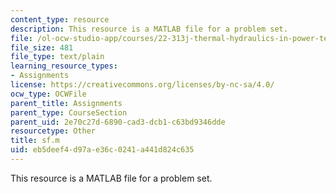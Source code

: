 ```yaml
---
content_type: resource
description: This resource is a MATLAB file for a problem set.
file: /ol-ocw-studio-app/courses/22-313j-thermal-hydraulics-in-power-technology-spring-2007/eb5deef4d97ae36c0241a441d824c635_sf.m
file_size: 481
file_type: text/plain
learning_resource_types:
- Assignments
license: https://creativecommons.org/licenses/by-nc-sa/4.0/
ocw_type: OCWFile
parent_title: Assignments
parent_type: CourseSection
parent_uid: 2e70c27d-6890-cad3-dcb1-c63bd9346dde
resourcetype: Other
title: sf.m
uid: eb5deef4-d97a-e36c-0241-a441d824c635
---
```

This resource is a MATLAB file for a problem set.